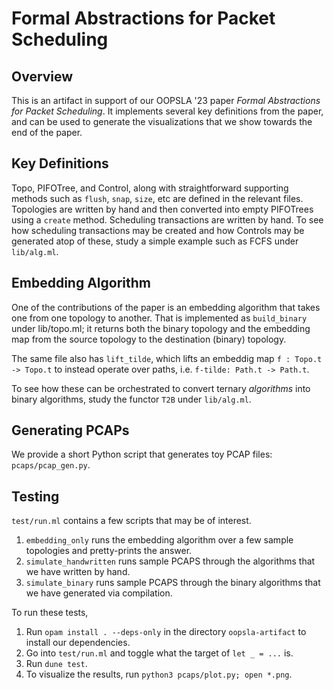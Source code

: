 
# Formal Abstractions for Packet Scheduling


## Overview

This is an artifact in support of our OOPSLA '23 paper _Formal Abstractions for Packet Scheduling_.
It implements several key definitions from the paper, and can be used to generate the visualizations that we show towards the end of the paper.


## Key Definitions

Topo, PIFOTree, and Control, along with straightforward supporting methods such as `flush`, `snap`, `size`, etc are defined in the relevant files.
Topologies are written by hand and then converted into empty PIFOTrees using a `create` method.
Scheduling transactions are written by hand.
To see how scheduling transactions may be created and how Controls may be generated atop of these, study a simple example such as FCFS under `lib/alg.ml`.


## Embedding Algorithm

One of the contributions of the paper is an embedding algorithm that takes one from one topology to another.
That is implemented as `build_binary` under lib/topo.ml; it returns both the binary topology and the embedding map from the source topology to the destination (binary) topology.

The same file also has `lift_tilde`, which lifts an embeddig map `f : Topo.t -> Topo.t` to instead operate over paths, i.e. `f-tilde: Path.t -> Path.t`.

To see how these can be orchestrated to convert ternary _algorithms_ into binary algorithms, study the functor `T2B` under `lib/alg.ml`.


## Generating PCAPs

We provide a short Python script that generates toy PCAP files: `pcaps/pcap_gen.py`.


## Testing

`test/run.ml` contains a few scripts that may be of interest.
1. `embedding_only` runs the embedding algorithm over a few sample topologies and pretty-prints the answer.
2. `simulate_handwritten` runs sample PCAPS through the algorithms that we have written by hand.
3. `simulate_binary` runs sample PCAPS through the binary algorithms that we have generated via compilation.

To run these tests,
1. Run `opam install . --deps-only` in the directory `oopsla-artifact` to install our dependencies.
2. Go into `test/run.ml` and toggle what the target of `let _ = ...` is.
3. Run `dune test`.
4. To visualize the results, run `python3 pcaps/plot.py; open *.png`.
